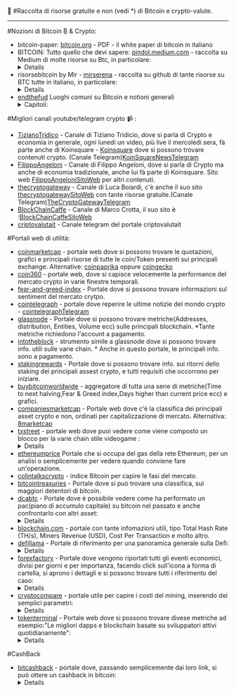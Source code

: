 :notebook_with_decorative_cover: #Raccolta di risorse gratuite e non (vedi *) di Bitcoin e crypto-valute.

-------------------------------------------------------------------------------------------------------------------------------------------------------------------------

#Nozioni di Bitcoin ₿ & Crypto:
- bitcoin-paper: <a href="https://bitcoin.org/files/bitcoin-paper/bitcoin_it.pdf">bitcoin.org</a> - PDF - il white paper di bitcoin in italiano
- BITCOIN: Tutto quello che devi sapere: <a href="https://pindol.medium.com/premessa-1e5254a52475">pindol.medium.com</a> - raccolta su Medium di molte risorse su Btc, in particolare: <details> L’ABC, UNDERSTANDING BITCOIN di Giacomo Zucco, WALLET, MINING, SICUREZZA E PRIVACY, VIDEO E ARTICOLI SPECIFICI, COMPRARE, VENDERE E RICEVERE, LIGHTNING NETWORK, BPLAN — Il mio lungo viaggio nella tana del bianconiglio, BITCOIN NELLA VITA REALE, ASPETTI LEGALI E FISCALI, CONFERENZE, FILM e DOCUMENTARI, BITCOIN IN TV, LIBRI, CORSO “BITCOIN — Dalla teoria alla pratica”, CANALI YOUTUBE, PODCAST, Dove posso approfondire ulteriormente?</details>
- risorsebitcoin by Mir - <a href="https://github.com/mirserena/risorsebitcoin/blob/main/README.md">mirserena</a> - raccolta su github di tante risorse su BTC tutte in italiano, in particolare:<details> Da dove iniziare, Approfondimenti, Community, Wallet, Exchange e sistemi per comprare Bitcoin, Runnare un full node, Servizi Bitcoin per le imprese, Imprese che accettano Bitcoin, Siti contenitore, Physical Store.</details>
- <a href="https://endthefud.org/">endthefud</a> Luoghi comuni su Bitcoin e notioni generali<details><summary>Capitoli:</summary>Energia, Giustizia, Bitcoin come denaro, Inflazione, PoW contro PoS, Controllo, Governi, Altcoin, Tecnico, Guide complete, Libri</details>


#Migliori canali youtube/telegram crypto :video_camera:  :
- <a href="https://www.youtube.com/@TizianoTridico">TizianoTridico</a>   - Canale di Tiziano Tridicio, dove si parla di Crypto e economia in generale, ogni lunedi un video, più live il mercoledi sera, fà parte anche di Koinsquare - <a href="https://www.youtube.com/c/Koinsquare">Koinsquare</a> dove si possono trovare contenuti crypto. (Canale Telegram)<a href="https://t.me/koinsquare">KoinSquareNewsTelegram</a> 
- <a href="https://www.youtube.com/@FilippoAngeloni/featured">FilippoAngeloni</a> - Canale di Filippo Angeloni, dove si parla di Crypto ma anche di economia tradizionale, anche lui fà parte di Koinsquare. Sito web <a href="https://www.filippoangeloni.com/">FilippoAngeloniSitoWeb</a> per altri contenuti.
- <a href="https://www.youtube.com/@thecryptogateway">thecryptogateway</a> - Canale di Luca Boiardi, c'è anche il suo sito <a href="https://thecryptogateway.it/">thecryptogatewaySitoWeb</a> con tante risorse gratuite.(Canale Telegram)<a href="https://t.me/TheCryptoGateway">TheCryptoGatewayTelegram</a> 
- <a href="https://www.youtube.com/@BlockChainCaffe/featured">BlockChainCaffe</a> - Canale di Marco Crotta, il suo sito è :<a href="https://www.blockchaincaffe.it/">BlockChainCaffeSitoWeb</a>
- <a href="https://t.me/criptovalutait">criptovalutait</a>  - Canale telegram del portale criptovalutait

#Portali web di utilità:
- <a href="https://coinmarketcap.com/">coinmarketcap</a>  - portale web dove si possono trovare le quotazioni, grafici e principali risorse di tutte le coin/Token presenti sui principali exchange. Alternative: <a href="https://coinpaprika.com/">coinpaprika</a> oppure <a href="https://www.coingecko.com/it">coingecko</a> 
- <a href="https://coin360.com/">coin360</a> - portale web, dove si capisce velocemente la performance del mercato crypto in varie finestre temporali.
- <a href="https://alternative.me/crypto/fear-and-greed-index/">fear-and-greed-index</a> - Portale dove si possono trovare informazioni sul sentiment del mercato crytpo.
- <a href="https://it.cointelegraph.com/">cointelegraph</a> - portale dove reperire le ultime notizie del mondo crypto - <a href="https://t.me/cointelegraph_it">cointelegraphTelegram</a> 
- <a href="https://studio.glassnode.com/metrics?a=BTC&m=addresses.ActiveCount">glassnode</a> - Portale dove si possono trovare metriche(Addresses, distribution, Entities, Volume ecc) sulle principali blockchain. *Tante metriche richiedono l'account a pagamento.
- <a href="https://app.intotheblock.com/">intotheblock</a> - strumento simile a glassnode dove si possono trovare info. utili sulle varie chain. * Anche in questo portale, le principali info. sono a pagamento.
- <a href="https://www.stakingrewards.com/?sort=rank_ASC">stakingrewards</a> -  Portale dove si possono trovare info. sui ritorni dello staking dei principali assest crypto, e tutti requisiti che occorrono per iniziare.
- <a href="https://buybitcoinworldwide.com/stats/">buybitcoinworldwide</a> -  aggregatore di tutta una serie di metriche(Time to next halving,Fear & Greed index,Days higher than current price ecc) e grafici.
- <a href="https://companiesmarketcap.com/assets-by-market-cap/">companiesmarketcap</a> - Portale web dove c'è la classifica dei principali asset crypto e non, ordinati per capitalizzazione di mercato. Alternativa: <a href="https://8marketcap.com/">8marketcap</a> 
- <a href="https://txstreet.com/d/home">txstreet</a> - portale web dove puoi vedere come viene composto un blocco per la varie chain stile videogame :<details>![image](https://user-images.githubusercontent.com/11600332/205486840-5a1ddfe5-e0d6-4abf-8f3a-abed4b0ac53f.png)</details>
- <a href="https://ethereumprice.org/gas/">ethereumprice</a>  Portale che si occupa del gas della rete Ethereum, per un analisi o semplicemente per vedere quando conviene fare un'operazione.
- <a href="https://colintalkscrypto.com/cbbi/">colintalkscrypto</a> - indice Bitcoin per capire le fasi del mercato.
- <a href="https://bitcointreasuries.net/">bitcointreasuries</a> - Portale dove si può trovare una classifica, sui maggiori detentori di bitcoin.
- <a href="https://dcabtc.com/">dcabtc</a> - Portale dove è possibile vedere come ha performato un pac(piano di accumulo capitale) su bitcoin nel passato e anche confrontarlo con altri asset:<details>
![image](https://user-images.githubusercontent.com/11600332/205487169-e82da653-a2da-4829-a08d-e2c6b2266c0c.png)
![image](https://user-images.githubusercontent.com/11600332/205487187-404fe0d7-8952-42e0-bc95-7a96ac7d069d.png)</details>
- <a href="https://www.blockchain.com/explorer/charts/hash-rate">blockchain.com</a> - portale con tante infomazioni utili, tipo Total Hash Rate (TH/s), Miners Revenue (USD), Cost Per Transaction e molto altro.
- <a href="https://defillama.com/chains">defillama</a> - Portale di riferimento per una panoramica generale sulla Defi:<details>
![image](https://user-images.githubusercontent.com/11600332/205487381-6f89cd59-231c-4792-9092-5b8188b76b57.png)</details>
- <a href="https://www.forexfactory.com/calendar#closed">forexfactory</a>  - Portale dove vengono riportati tutti gli eventi economici, divisi per giorni e per importanza, facendo click sull'icona a forma di cartella, si aprono i dettagli e si possono trovare tutti i riferimento del caso:<details>
![image](https://user-images.githubusercontent.com/11600332/205947345-9230da61-9aa8-43ef-ab1b-2b14de4768c6.png)
![image](https://user-images.githubusercontent.com/11600332/205947474-2c8e7d9c-1e22-4886-b2d4-e9bc7f2c80d1.png)</details>
- <a href="https://www.cryptocompare.com/mining/calculator/btc?HashingPower=80&HashingUnit=TH%2Fs&PowerConsumption=1500&CostPerkWh=0.05&MiningPoolFee=1">cryptocompare</a>  -  portale utile per capire i costi del mining, inserendo dei semplici parametri:<details>
![image](https://user-images.githubusercontent.com/11600332/205948491-5ca507e4-2e53-48e8-91f4-837e96c3170c.png)</details>
- <a href="https://tokenterminal.com/terminal/metrics/active-developers">tokenterminal</a>  - Portale web dove si possono trovare divese metriche ad esempio:"Le migliori dapps e blockchain basate su sviluppatori attivi quotidianamente":<details>
![image](https://user-images.githubusercontent.com/11600332/205957021-2631e7e1-f0d2-4a8f-a5b6-e24a5e964490.png)</details>


#CashBack

- <a href="https://bitcashback.net/?r=2290">bitcashback</a> - portale dove, passando semplicemente dai loro link, si può ottere un cashback in bitcoin:<details>
![image](https://user-images.githubusercontent.com/11600332/206912787-9fb9ab88-467f-4f43-9b3e-b36ddd396c1c.png)</details>







